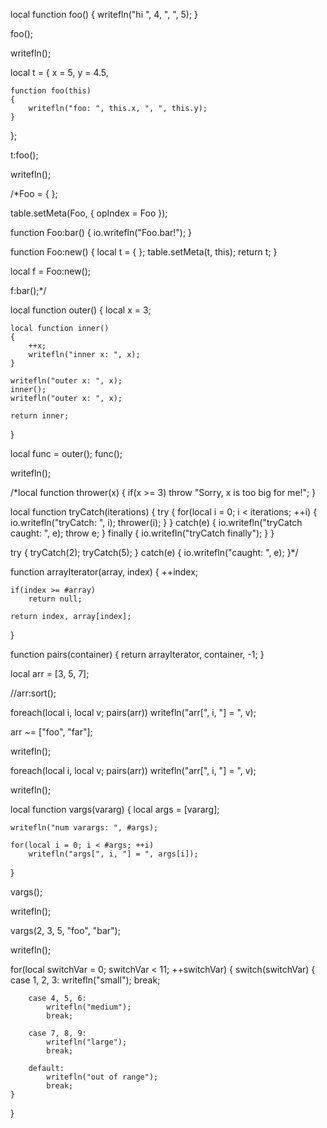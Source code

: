 local function foo()
{
	writefln("hi ", 4, ", ", 5);
}

foo();

writefln();

local t =
{
	x = 5,
	y = 4.5,
	
	function foo(this)
	{
		writefln("foo: ", this.x, ", ", this.y);
	}
};

t:foo();

writefln();

/*Foo = { };

table.setMeta(Foo, { opIndex = Foo });

function Foo:bar()
{
	io.writefln("Foo.bar!");
}

function Foo:new()
{
	local t = { };
	table.setMeta(t, this);
	return t;
}

local f = Foo:new();

f:bar();*/

local function outer()
{
	local x = 3;

	local function inner()
	{
		++x;
		writefln("inner x: ", x);
	}

	writefln("outer x: ", x);
	inner();
	writefln("outer x: ", x);

	return inner;
}

local func = outer();
func();

writefln();

/*local function thrower(x)
{
	if(x >= 3)
		throw "Sorry, x is too big for me!";
}

local function tryCatch(iterations)
{
	try
	{
		for(local i = 0; i < iterations; ++i)
		{
			io.writefln("tryCatch: ", i);
			thrower(i);
		}
	}
	catch(e)
	{
		io.writefln("tryCatch caught: ", e);
		throw e;
	}
	finally
	{
		io.writefln("tryCatch finally");
	}
}

try
{
	tryCatch(2);
	tryCatch(5);
}
catch(e)
{
	io.writefln("caught: ", e);
}*/

function arrayIterator(array, index)
{
	++index;
	
	if(index >= #array)
		return null;

	return index, array[index];
}

function pairs(container)
{
	return arrayIterator, container, -1;
}

local arr = [3, 5, 7];

//arr:sort();

foreach(local i, local v; pairs(arr))
	writefln("arr[", i, "] = ", v);

arr ~= ["foo", "far"];

writefln();

foreach(local i, local v; pairs(arr))
	writefln("arr[", i, "] = ", v);

writefln();

local function vargs(vararg)
{
	local args = [vararg];

	writefln("num varargs: ", #args);

	for(local i = 0; i < #args; ++i)
		writefln("args[", i, "] = ", args[i]);
}

vargs();

writefln();

vargs(2, 3, 5, "foo", "bar");

writefln();

for(local switchVar = 0; switchVar < 11; ++switchVar)
{
	switch(switchVar)
	{
		case 1, 2, 3:
			writefln("small");
			break;
			
		case 4, 5, 6:
			writefln("medium");
			break;
			
		case 7, 8, 9:
			writefln("large");
			break;
			
		default:
			writefln("out of range");
			break;
	}
}